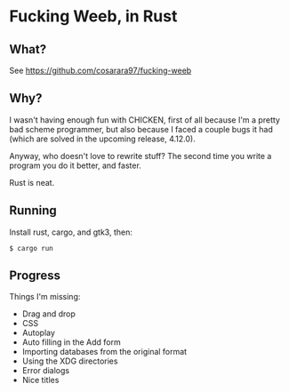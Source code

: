 Fucking Weeb, in Rust
=====================

What?
-----

See <https://github.com/cosarara97/fucking-weeb>

Why?
---

I wasn't having enough fun with CHICKEN,
first of all because I'm a pretty bad scheme programmer,
but also because I faced a couple bugs it had
(which are solved in the upcoming release, 4.12.0).

Anyway, who doesn't love to rewrite stuff?
The second time you write a program you do it better, and faster.

Rust is neat.

Running
-------

Install rust, cargo, and gtk3, then:

    $ cargo run


Progress
--------

Things I'm missing:

* Drag and drop
* CSS
* Autoplay
* Auto filling in the Add form
* Importing databases from the original format
* Using the XDG directories
* Error dialogs
* Nice titles

